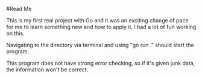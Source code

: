 #Read Me

This is my first real project with Go and it was an exciting change of pace for me to learn something new and how to apply it. I had a lot of fun working on this. 

Navigating to the directory via terminal and using "go run ." should start the program.

This program does not have strong error checking, so if it's given junk data, the information won't be correct.
